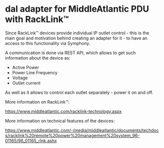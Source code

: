 # dal adapter for MiddleAtlantic PDU with RackLink™

Since RackLink™ devices provide individual IP outlet control - this is the main goal 
and motivation behind creating an adapter for it - to have an access to this functionality 
via Symphony.

A communication is done via REST API, which allows to get such information about the 
device as:
- Active Power
- Power Line Frequency
- Voltage
- Outlet current

As well as it allows to control each outlet separately - power it on and off.

More information on RackLink™:

https://www.middleatlantic.com/racklink-technology.aspx 

More information on technical features of the devices: 

https://www.middleatlantic.com/-/media/middleatlantic/documents/techdocs/racklink%20remote%20power%20management%20system_96-01165/96_01165_rlnk.ashx 

